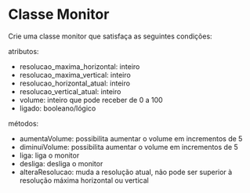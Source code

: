 # Classe Monitor

Crie uma classe monitor que satisfaça as seguintes condições:

atributos:
- resolucao_maxima_horizontal: inteiro
- resolucao_maxima_vertical: inteiro
- resolucao_horizontal_atual: inteiro
- resolucao_vertical_atual: inteiro
- volume: inteiro que pode receber de 0 a 100
- ligado: booleano/lógico

métodos:
- aumentaVolume: possibilita aumentar o volume em incrementos de 5
- diminuiVolume: possibilita aumentar o volume em incrementos de 5
- liga: liga o monitor
- desliga: desliga o monitor
- alteraResolucao: muda a resolução atual, não pode ser superior à resolução máxima horizontal ou vertical
